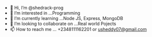 - 👋 Hi, I’m @shedrack-prog
- 👀 I’m interested in ...Programming
- 🌱 I’m currently learning ...Node JS, Express, MongoDB
- 💞️ I’m looking to collaborate on ...Real world Pojects
- 📫 How to reach me ... +2348111162201  or usheddy07@gmail.com
<!---
shedrack-prog/shedrack-prog is a ✨ special ✨ repository because its `README.md` (this file) appears on your GitHub profile.
You can click the Preview link to take a look at your changes.
--->

